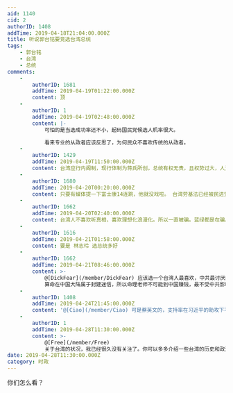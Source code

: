 ```yaml
---
aid: 1140
cid: 2
authorID: 1408
addTime: 2019-04-18T21:04:00.000Z
title: 听说郭台铭要竞选台湾总统
tags:
    - 郭台铭
    - 台湾
    - 总统
comments:
    -
        authorID: 1681
        addTime: 2019-04-19T01:22:00.000Z
        content: 顶
    -
        authorID: 1
        addTime: 2019-04-19T02:48:00.000Z
        content: |-
            可怕的是当选成功率还不小，起码国民党候选人机率很大。

            看来专业的从政者应该反思了，为何民众不喜欢传统的从政者。
    -
        authorID: 1429
        addTime: 2019-04-19T11:50:00.000Z
        content: 台湾应行内阁制，现行体制为蒋氏所创，总统有权无责，且权势过大，人治过甚
    -
        authorID: 1680
        addTime: 2019-04-20T00:20:00.000Z
        content: 只要有媒体提一下富士康14连跳，他就没戏啦。 台湾劳基法已经被民进党搞烂了，难道他们还想再要一个更烂的？
    -
        authorID: 1662
        addTime: 2019-04-20T02:40:00.000Z
        content: 台湾人不喜欢听真相，喜欢理想化浪漫化。所以一直被骗。蓝绿都是在骗。现在郭台铭是不是也在骗？我看也挺像是。
    -
        authorID: 1616
        addTime: 2019-04-21T01:58:00.000Z
        content: 要是 林志玲 选总统多好
    -
        authorID: 1662
        addTime: 2019-04-21T08:46:00.000Z
        content: >-
            @[DickFear](/member/DickFear) 应该选一个台湾人最喜欢，中共最讨厌的。只有命理老师能做到。
            算命在中国大陆属于封建迷信，所以命理老师不可能到中国赚钱，最不受中共影响。
    -
        authorID: 1408
        addTime: 2019-04-24T21:45:00.000Z
        content: '@[Ciao](/member/Ciao) 可是蔡英文的，支持率在习近平的助攻下不断回升了'
    -
        authorID: 1
        addTime: 2019-04-28T11:30:00.000Z
        content: >-
            @[Free](/member/Free)
            关于台湾的状况，我已经很久没有关注了。你可以多多介绍一些台湾的历史和政治之类的书籍、论文和纪录片。
date: 2019-04-28T11:30:00.000Z
category: 时政
---
```


你们怎么看？
